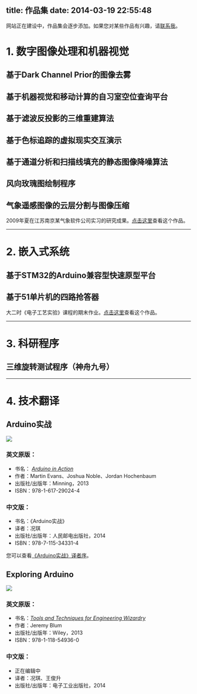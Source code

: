 title: 作品集
date: 2014-03-19 22:55:48
---

网站正在建设中，作品集会逐步添加。如果您对某些作品有兴趣，请[联系我](/about/)。

# 1. 数字图像处理和机器视觉

## 基于Dark Channel Prior的图像去雾

## 基于机器视觉和移动计算的自习室空位查询平台

## 基于滤波反投影的三维重建算法

## 基于色标追踪的虚拟现实交互演示

## 基于通道分析和扫描线填充的静态图像降噪算法

## 风向玫瑰图绘制程序

## 气象遥感图像的云层分割与图像压缩

2009年夏在江苏南京某气象软件公司实习的研究成果。[点击这里](/works/nephogram-image-compression.html)查看这个作品。

-----

# 2. 嵌入式系统

## 基于STM32的Arduino兼容型快速原型平台

## 基于51单片机的四路抢答器

大二时《电子工艺实验》课程的期末作业。[点击这里](/works/8051-responder.html)查看这个作品。

-----

# 3. 科研程序

## 三维旋转测试程序（神舟九号）

-----

# 4. 技术翻译

## Arduino实战

![][aia-cover]

### 英文原版：

* 书名： [*Arduino in Action*](http://www.manning.com/mevans/)
* 作者：Martin Evans、Joshua Noble、Jordan Hochenbaum
* 出版社/出版年：Minning，2013
* ISBN：978-1-617-29024-4

### 中文版：

* 书名：《Arduino实战》
* 译者：况琪
* 出版社/出版年：人民邮电出版社，2014
* ISBN：978-7-115-34331-4

您可以查看[《Arduino实战》译者序](/essay/arduino-in-action-translators-preface/)。

## Exploring Arduino

![][ea-cover]

### 英文原版：

* 书名：[*Tools and Techniques for Engineering Wizardry*](http://as.wiley.com/WileyCDA/WileyTitle/productCd-1118549368.html)
* 作者：Jeremy Blum
* 出版社/出版年：Wiley，2013
* ISBN：978-1-118-54936-0

### 中文版：

* 正在编辑中
* 译者：况琪、王俊升
* 出版社/出版年：电子工业出版社，2014


[aia-cover]: /images/aia-cover.png
[ea-cover]: /images/ea-cover.png